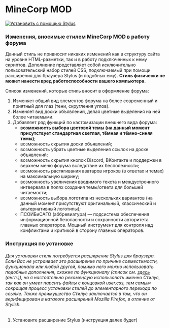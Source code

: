 # MineCorp MOD
[![Установить с помощью Stylus](https://img.shields.io/badge/Install%20directly%20with-Stylus-00adad.svg)](https://raw.githubusercontent.com/vertexofvortex/MCDreloaded/master/mcd.user.css)

### Изменения, вносимые стилем MineCorp MOD в работу форума
Данный стиль не привносит никаких изменений как в структуру сайта на уровне HTML-разметки, так и в работу подключенных к нему скриптов. Дополнение представляет собой исключительно пользовательский набор стилей CSS, подключаемый при помощи расширения для браузера Stylus (и подобных ему). **Стиль физически не может нанести вред работоспособности вашего компьютера.**

Список изменений, которые стиль вносит в оформление форума:
1. Изменяет общий вид элементов форума на более современный и приятный для глаз (тени, скругления углов).
2. Изменяет вид доски объявлений, делая цветные выделения на ней более читаемыми.
3. Добавляет ряд функций по кастомизации внешнего вида форума:
	* **возможность выбора цветовой темы (на данный момент присутствует стандартная светлая, тёмная и тёмно-синяя темы)**;
	* возможность скрытия доски объявлений;
	* возможность убрать цветные выделения ссылок на доске объявлений;
	* возможность скрытия кнопок Discord, ВКонтакте и поддержки в верхнем меню форума вследствие их бесполезности;
	* возможность растягивания аватаров игроков (в ответах и темах) на максимальную ширину;
	* возможность увеличения вводимого текста и междустрочного интвервала в полях создания темы/ответа для большей читаемости;
	* возможность выбора логотипа из нескольких вариантов (на данный момент присутствуют оригинальный, классический и альтернативный логотипы);
	* ПСОИБиСАГО (аббревиатура) — подсистема обеспечения информационной безопасности и сохранности авторитета главных операторов. Мощный инструмент для контроля над конфликтами и критикой в сторону главных операторов.
### Инструкция по установке
###### Для установки стиля потребуется расширение Stylus для браузера. Если Вас не устраивает это расширение по причине совместимости, функционала или любой другой, помимо него можно использовать подобные дополнения, схожие по функционалу (список см. [здесь](https://github.com/openstyles/stylus/wiki/Stylish-alternatives) (англ.)), но я настоятельно рекомендую использовать именно Стилус, так как он умеет парсить файлы с концовкой user.css, тем самым сокращая процесс установки стилей до элементарного перехода по ссылке. Также преимущество Стилус заключается в том, что он верифицирован в каталоге расширений Mozilla Firefox, в отличие от Stylish.
1. Установите расширение Stylus (инструкция далее будет)
